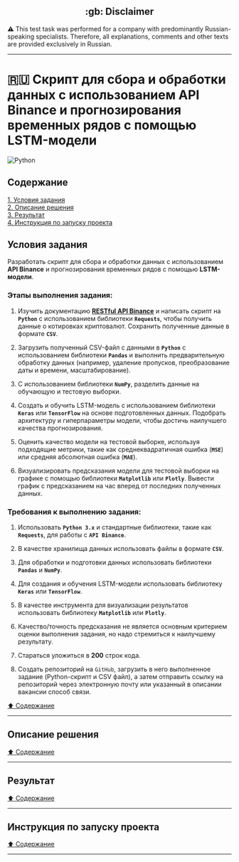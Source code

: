 <h2 align="center">:gb: Disclaimer</h2>

:warning: This test task was performed for a company with predominantly
Russian-speaking specialists. Therefore, all explanations, comments and other
texts are provided exclusively in Russian.

----

# :ru: Скрипт для сбора и обработки данных с использованием API Binance и прогнозирования временных рядов с помощью LSTM-модели #

![Python](https://img.shields.io/badge/python-3670A0?style=plastic&logo=python&logoColor=ffdd54)

## Содержание ##

[1. Условия задания](#условия-задания)    
[2. Описание решения](#описание-решения)    
[3. Результат](#результат)    
[4. Инструкция по запуску проекта](#инструкция-по-запуску-проекта)    

## Условия задания ##

Разработать скрипт для сбора и обработки данных с использованием **API Binance**
и прогнозирования временных рядов с помощью **LSTM-модели**.

### Этапы выполнения задания: ###

1. Изучить документацию [**RESTful API Binance**](https://binance-docs.github.io/apidocs/spot/en/)
и написать скрипт на **`Python`** с использованием библиотеки **`Requests`**,
чтобы получить данные о котировках криптовалют. Сохранить полученные данные в
формате **`CSV`**.

2. Загрузить полученный CSV-файл с данными в **`Python`** с использованием
библиотеки **`Pandas`** и выполнить предварительную обработку данных (например,
удаление пропусков, преобразование даты и времени, масштабирование).

3. С использованием библиотеки **`NumPy`**, разделить данные на обучающую и
тестовую выборки.

4. Создать и обучить LSTM-модель с использованием библиотеки **`Keras`** или
**`TensorFlow`** на основе подготовленных данных. Подобрать архитектуру и
гиперпараметры модели, чтобы достичь наилучшего качества прогнозирования.

5. Оценить качество модели на тестовой выборке, используя подходящие метрики,
такие как среднеквадратичная ошибка (**`MSE`**) или средняя абсолютная ошибка
(**`MAE`**).

6. Визуализировать предсказания модели для тестовой выборки на графике с помощью
библиотеки **`Matplotlib`** или **`Plotly`**. Вывести график с предсказанием на
час вперед от последних полученных данных.

### Требования к выполнению задания: ###

1. Использовать **`Python 3.x`** и стандартные библиотеки, такие как
**`Requests`**, для работы с **`API Binance`**.

2. В качестве хранилища данных использовать файлы в формате **`CSV`**.

3. Для обработки и подготовки данных использовать библиотеки **`Pandas`** и
**`NumPy`**.

4. Для создания и обучения LSTM-модели использовать библиотеку **`Keras`** или
**`TensorFlow`**.

5. В качестве инструмента для визуализации результатов использовать библиотеку
**`Matplotlib`** или **`Plotly`**.

6. Качество/точность предсказания не является основным критерием оценки
выполнения задания, но надо стремиться к наилучшему результату.

7. Стараться уложиться в **200** строк кода.

8. Создать репозиторий на `GitHub`, загрузить в него выполненное задание
(Python-скрипт и CSV файл), а затем отправить ссылку на репозиторий через
электронную почту или указанный в описании вакансии способ связи.

[:arrow_up: Содержание](#содержание)

----

## Описание решения ##

[:arrow_up: Содержание](#содержание)

----

## Результат ##

[:arrow_up: Содержание](#содержание)

----

## Инструкция по запуску проекта ##

[:arrow_up: Содержание](#содержание)

----
